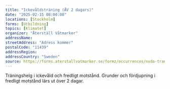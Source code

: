 ```yaml
---
title: "Ickevåldsträning (ÅV 2 dagars)"
date: "2025-02-15 08:00:00"
locations: [Stockholm]
forms: [Utbildning]
topics: [Klimatet]
organizer: "Återställ Våtmarker"
addressName:
streetAddress: "Adress kommer"
postalCode: "11439"
addressRegion:
addressCountry: "Sweden"
source: https://forms.aterstallvatmarker.se/formz/occurrences/nvda-traning-av-2-dagars-stockholm-2025-02-08/registrations/new
---
```

Träningshelg i ickevåld och fredligt motstånd. Grunder och fördjupning i fredligt motstånd lärs ut över 2 dagar.
